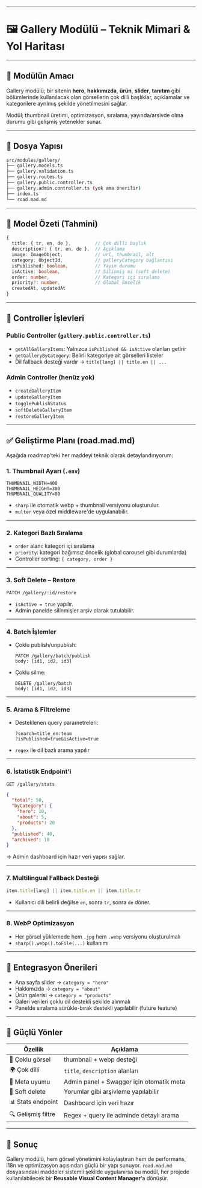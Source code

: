 
---

# 🖼️ **Gallery Modülü – Teknik Mimari & Yol Haritası**

---

## 🎯 Modülün Amacı

Gallery modülü; bir sitenin **hero**, **hakkımızda**, **ürün**, **slider**, **tanıtım** gibi bölümlerinde kullanılacak olan görsellerin çok dilli başlıklar, açıklamalar ve kategorilere ayrılmış şekilde yönetilmesini sağlar.

Modül; thumbnail üretimi, optimizasyon, sıralama, yayında/arsivde olma durumu gibi gelişmiş yetenekler sunar.

---

## 📁 Dosya Yapısı

```bash
src/modules/gallery/
├── gallery.models.ts
├── gallery.validation.ts
├── gallery.routes.ts
├── gallery.public.controller.ts
├── gallery.admin.controller.ts (yok ama önerilir)
├── index.ts
└── road.mad.md
```

---

## 🧩 Model Özeti (Tahmini)

```ts
{
  title: { tr, en, de },         // Çok dilli başlık
  description?: { tr, en, de },  // Açıklama
  image: ImageObject,            // url, thumbnail, alt
  category: ObjectId,            // galleryCategory bağlantısı
  isPublished: boolean,          // Yayın durumu
  isActive: boolean,             // Silinmiş mi (soft delete)
  order: number,                 // Kategori içi sıralama
  priority?: number,             // Global öncelik
  createdAt, updatedAt
}
```

---

## 🧠 Controller İşlevleri

### Public Controller (`gallery.public.controller.ts`)

* `getAllGalleryItems`: Yalnızca `isPublished && isActive` olanları getirir
* `getGalleryByCategory`: Belirli kategoriye ait görselleri listeler
* Dil fallback desteği vardır → `title[lang] || title.en || ...`

### Admin Controller (henüz yok)

* `createGalleryItem`
* `updateGalleryItem`
* `togglePublishStatus`
* `softDeleteGalleryItem`
* `restoreGalleryItem`

---

## ✅ Geliştirme Planı (road.mad.md)

Aşağıda roadmap’teki her maddeyi teknik olarak detaylandırıyorum:

### 1. **Thumbnail Ayarı (`.env`)**

```env
THUMBNAIL_WIDTH=400
THUMBNAIL_HEIGHT=300
THUMBNAIL_QUALITY=80
```

* `sharp` ile otomatik webp + thumbnail versiyonu oluşturulur.
* `multer` veya özel middleware'de uygulanabilir.

---

### 2. **Kategori Bazlı Sıralama**

* `order` alanı: kategori içi sıralama
* `priority`: kategori bağımsız öncelik (global carousel gibi durumlarda)
* Controller sorting: `{ category, order }`

---

### 3. **Soft Delete – Restore**

```http
PATCH /gallery/:id/restore
```

* `isActive = true` yapılır.
* Admin panelde silinmişler arşiv olarak tutulabilir.

---

### 4. **Batch İşlemler**

* Çoklu publish/unpublish:

  ```http
  PATCH /gallery/batch/publish
  body: [id1, id2, id3]
  ```
* Çoklu silme:

  ```http
  DELETE /gallery/batch
  body: [id1, id2, id3]
  ```

---

### 5. **Arama & Filtreleme**

* Desteklenen query parametreleri:

  ```
  ?search=title_en:team
  ?isPublished=true&isActive=true
  ```
* `regex` ile dil bazlı arama yapılır

---

### 6. **İstatistik Endpoint’i**

```http
GET /gallery/stats
```

```json
{
  "total": 50,
  "byCategory": {
    "hero": 10,
    "about": 5,
    "products": 20
  },
  "published": 40,
  "archived": 10
}
```

→ Admin dashboard için hazır veri yapısı sağlar.

---

### 7. **Multilingual Fallback Desteği**

```ts
item.title[lang] || item.title.en || item.title.tr
```

* Kullanıcı dili belirli değilse `en`, sonra `tr`, sonra `de` döner.

---

### 8. **WebP Optimizasyon**

* Her görsel yüklemede hem `.jpg` hem `.webp` versiyonu oluşturulmalı
* `sharp().webp().toFile(...)` kullanımı

---

## 🔄 Entegrasyon Önerileri

* Ana sayfa slider → `category = "hero"`
* Hakkımızda → `category = "about"`
* Ürün galerisi → `category = "products"`
* Galeri verileri çoklu dil destekli şekilde alınmalı
* Panelde sıralama sürükle-bırak destekli yapılabilir (future feature)

---

## 📌 Güçlü Yönler

| Özellik            | Açıklama                                 |
| ------------------ | ---------------------------------------- |
| 📸 Çoklu görsel    | thumbnail + webp desteği                 |
| 🌍 Çok dilli       | `title`, `description` alanları          |
| 🧠 Meta uyumu      | Admin panel + Swagger için otomatik meta |
| 🔄 Soft delete     | Yorumlar gibi arşivleme yapılabilir      |
| 📊 Stats endpoint  | Dashboard için veri hazır                |
| 🔍 Gelişmiş filtre | Regex + query ile adminde detaylı arama  |

---

## 🎯 Sonuç

Gallery modülü, hem görsel yönetimini kolaylaştıran hem de performans, i18n ve optimizasyon açısından güçlü bir yapı sunuyor. `road.mad.md` dosyasındaki maddeler sistemli şekilde uygulanırsa bu modül, her projede kullanılabilecek bir **Reusable Visual Content Manager**'a dönüşür.
